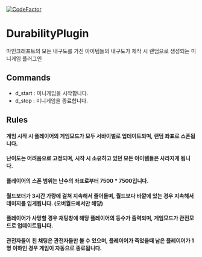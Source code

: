 [![CodeFactor](https://www.codefactor.io/repository/github/errror404/durabilityplugin/badge)](https://www.codefactor.io/repository/github/errror404/durabilityplugin)
# DurabilityPlugin
마인크래프트의 모든 내구도를 가진 아이템들의 내구도가 제작 시 랜덤으로 생성되는 미니게임 플러그인
## Commands
- d_start : 미니게임을 시작합니다.
- d_stop : 미니게임을 종료합니다.
## Rules
#### 게임 시작 시 플레이어의 게임모드가 모두 서바이벌로 업데이트되며, 랜덤 좌표로 스폰됩니다.
#### 난이도는 어려움으로 고정되며, 시작 시 소유하고 있던 모든 아이템들은 사라지게 됩니다.
#### 플레이어의 스폰 범위는 난수의 좌표로부터 7500 * 7500입니다.
#### 월드보더가 3시간 가량에 걸쳐 지속해서 줄어들며, 월드보다 바깥에 있는 경우 지속해서 데미지를 입게됩니다. (오버월드에서만 해당)
#### 플레이어가 사망할 경우 채팅창에 해당 플레이어의 등수가 출력되며, 게임모드가 관전모드로 업데이트됩니다.
#### 관전자들이 친 채팅은 관전자들만 볼 수 있으며, 플레이어가 죽었을때 남은 플레이어가 1명 이하인 경우 게임이 자동으로 종료됩니다.
